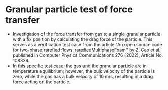 # Granular particle test of force transfer
* Investigation of the force transfer from gas to a single granular particle with a fix position by calculating the drag force of the particle. This serves as a verification test case from the article "An open source code for two-phase rarefied flows: rarefiedMultiphaseFoam" by Z. Cao et al., published in Computer Physics Communications 276 (2022), Article No. 108339.
* In this specific test case, the gas and the granular particle are in temperature equilibrium; however, the bulk velocity of the particle is zero, while the gas has a bulk velocity of 10 m/s, resulting in a drag force acting on the particle.
